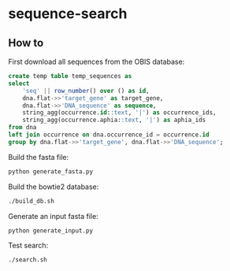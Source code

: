 # sequence-search

## How to

First download all sequences from the OBIS database:

```sql
create temp table temp_sequences as
select
	'seq' || row_number() over () as id,
	dna.flat->>'target_gene' as target_gene,
	dna.flat->>'DNA_sequence' as sequence,
	string_agg(occurrence.id::text, '|') as occurrence_ids,
	string_agg(occurrence.aphia::text, '|') as aphia_ids
from dna
left join occurrence on dna.occurrence_id = occurrence.id
group by dna.flat->>'target_gene', dna.flat->>'DNA_sequence';
```

Build the fasta file:

```sh
python generate_fasta.py
```

Build the bowtie2 database:

```sh
./build_db.sh
```

Generate an input fasta file:

```sh
python generate_input.py
```

Test search:

```sh
./search.sh
```
